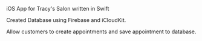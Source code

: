 iOS App for Tracy's Salon written in Swift

Created Database using Firebase and iCloudKit.

Allow customers to create appointments and save appointment to database.
